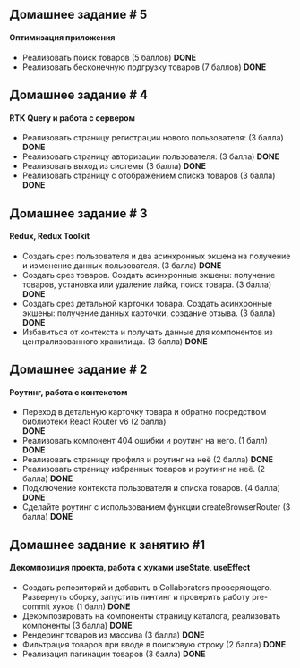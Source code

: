 ## Домашнее задание # 5

#### Оптимизация приложения

- Реализовать поиск товаров (5 баллов)
  **DONE**
- Реализовать бесконечную подгрузку товаров (7 баллов)
  **DONE**

## Домашнее задание # 4

#### RTK Query и работа с сервером

- Реализовать страницу регистрации нового пользователя: (3 балла)
  **DONE**
- Реализовать страницу авторизации пользователя: (3 балла)
  **DONE**
- Реализовать выход из системы (3 балла)
  **DONE**
- Реализовать страницу с отображением списка товаров (3 балла)
  **DONE**

## Домашнее задание # 3

#### Redux, Redux Toolkit

- Создать срез пользователя и два асинхронных экшена на получение и
  изменение данных пользователя. (3 балла)
  **DONE**
- Создать срез товаров. Создать асинхронные экшены: получение товаров,
  установка или удаление лайка, поиск товара. (3 балла)
  **DONE**
- Создать срез детальной карточки товара. Создать асинхронные экшены:
  получение данных карточки, создание отзыва. (3 балла)
  **DONE**
- Избавиться от контекста и получать данные для компонентов из централизованного хранилища. (3 балла)
  **DONE**

## Домашнее задание # 2

#### Роутинг, работа с контекстом

- Переход в детальную карточку товара и обратно посредством библиотеки
  React Router v6 (2 балла)  
   **DONE**
- Реализовать компонент 404 ошибки и роутинг на него. (1 балл)
  **DONE**
- Реализовать страницу профиля и роутинг на неё (2 балла)
  **DONE**
- Реализовать страницу избранных товаров и роутинг на неё. (2 балла)
  **DONE**
- Подключение контекста пользователя и списка товаров. (4 балла)  
  **DONE**
- Сделайте роутинг с использованием функции createBrowserRouter (3 балла)
  **DONE**

## Домашнее задание к занятию #1

#### Декомпозиция проекта, работа с хуками useState, useEffect

- Создать репозиторий и добавить в Collaborators проверяющего. Развернуть сборку, запустить линтинг и
  проверить работу pre-commit хуков (1 балл)
  **DONE**
- Декомпозировать на компоненты страницу каталога, реализовать компоненты (3 балла)
  **DONE**
- Рендеринг товаров из массива (3 балла)
  **DONE**
- Фильтрация товаров при вводе в поисковую строку (2 балла)
  **DONE**
- Реализация пагинации товаров (3 балла)
  **DONE**
